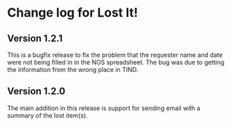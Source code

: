 Change log for Lost It!
=======================

Version 1.2.1
-------------

This is a bugfix release to fix the problem that the requester name and date were not being filled in in the NOS spreadsheet.  The bug was due to getting the information from the wrong place in TIND.


Version 1.2.0
-------------

The main addition in this release is support for sending email with a summary of the lost item(s).
